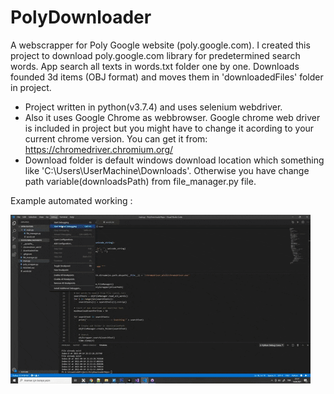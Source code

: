# PolyDownloader
A webscrapper for Poly Google website (poly.google.com). I created this project to download poly.google.com library for predetermined search words. App search all texts in words.txt folder one by one. Downloads founded 3d items (OBJ format) and moves them in 'downloadedFiles' folder in project.
* Project written in python(v3.7.4) and uses selenium webdriver. 
* Also it uses Google Chrome as webbrowser. Google chrome web driver is included in project but you might have to change it acording to your current chrome version. You can get it from: https://chromedriver.chromium.org/   
* Download folder is default windows download location which something like 'C:\Users\UserMachine\Downloads'. Otherwise you have change path variable(downloadsPath) from file_manager.py file.

Example automated working :

![](working.gif)

